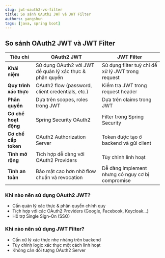 ```yaml
---
slug: jwt-oauth2-vs-filter
title: So sánh OAuth2 JWT và JWT Filter
authors: yangshun
tags: [java, spring boot]
---
```

<!-- truncate -->

## So sánh OAuth2 JWT và JWT Filter

| Tiêu chí                      | OAuth2 JWT                                                         | JWT Filter                                                |
| ------------------------------- | ------------------------------------------------------------------ | --------------------------------------------------------- |
| **Khái niệm**           | Sử dụng OAuth2 với JWT để quản lý xác thực & phân quyền | Sử dụng filter tuỳ chỉ để xử lý JWT trong request |
| **Quy trình xác thực** | OAuth2 flow (password, client credentials, etc.)                   | Kiểm tra JWT trong request header                        |
| **Phân quyền**          | Dựa trên scopes, roles trong JWT                                 | Dựa trên claims trong JWT                               |
| **Cơ chế hoạt động** | Spring Security OAuth2                                             | Filter trong Spring Security                              |
| **Cơ chế cấp token**   | OAuth2 Authorization Server                                        | Token được tạo ở backend và gửi client             |
| **Tính mở rộng**       | Tích hợp dễ dàng với OAuth2 Providers                         | Tùy chỉnh linh hoạt                                    |
| **Tính an toàn**        | Bảo mật cao hơn nhờ flow chuẩn và revocation                 | Dễ dàng implement nhưng có nguy cơ bị compromise    |

### Khi nào nên sử dụng OAuth2 JWT?

* Cần quản lý xác thực & phân quyền chính quy
* Tích hợp với các OAuth2 Providers (Google, Facebook, Keycloak...)
* Hỗ trợ Single Sign-On (SSO)

### Khi nào nên sử dụng JWT Filter?

* Cần xử lý xác thực nhẹ nhàng trên backend
* Tùy chỉnh logic xác thực một cách linh hoạt
* Không cần đối tượng OAuth2 Server
